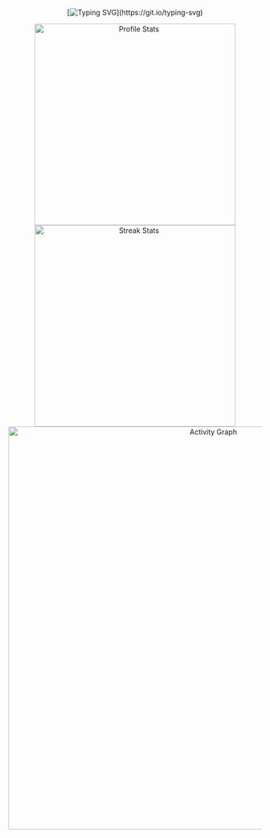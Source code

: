 <div align="center">
  <!-- dynamic typing effect 动态打字效果 -->
  
  [![Typing SVG](https://readme-typing-svg.demolab.com?font=Fira+Code&weight=700&size=22&pause=1000&color=391E8C&width=700&lines=Wisdom+in+the+mind+is+better+than+money+in+the+hand.)](https://git.io/typing-svg)

</div>


<div align="center">
    <img width="400" src="https://github-readme-stats.vercel.app/api?username=sreok&theme=transparent&show_icons=true&hide_border=true&show=reviews,discussions_started&hide_title=true&hide=contribs&number_format=long&count_private=true" alt="Profile Stats" title="Profile Stats" />
    <img width="400" src="https://github-readme-streak-stats-xiaokang2022.vercel.app?user=sreok&theme=transparent&hide_border=true" alt="Streak Stats" title="Streak Stats" />
</div>
<div align="center">
  <!-- 贡献图 -->
  <img width="800" src="https://github-readme-activity-graph.vercel.app/graph?username=sreok&theme=github-compact&hide_border=true&area=true&custom_title=Activity%20Graph" alt="Activity Graph" title="Activity Graph" />
</div>
<div align="center">
  
  <!-- [![Top Langs](https://github-readme-stats.vercel.app/api/top-langs/?username=sreok&hide=javascript,html)](https://github.com/anuraghazra/github-readme-stats) -->
</div>
